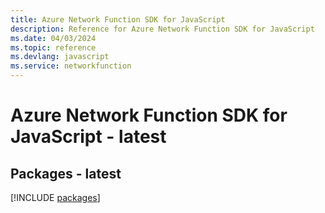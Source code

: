 ```yaml
---
title: Azure Network Function SDK for JavaScript
description: Reference for Azure Network Function SDK for JavaScript
ms.date: 04/03/2024
ms.topic: reference
ms.devlang: javascript
ms.service: networkfunction
---
```

# Azure Network Function SDK for JavaScript - latest
## Packages - latest
[!INCLUDE [packages](network-function-index.md)]